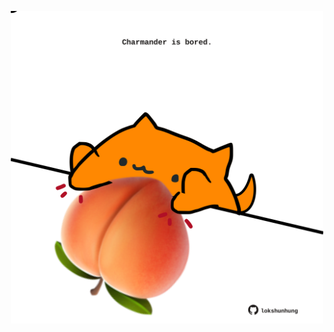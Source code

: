<!-- built at 15/12/2022, 07:01:05 UTC -->
<p align="center">
  <img width="500" height="500" src="./ReadmeImage.svg">
</p>
